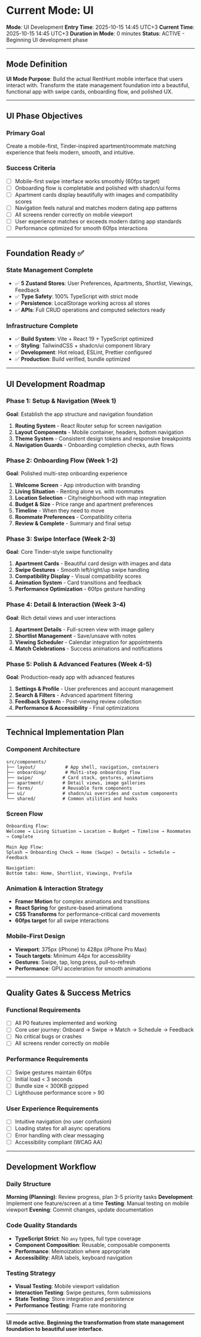 # Current Mode: UI

**Mode**: UI Development
**Entry Time**: 2025-10-15 14:45 UTC+3
**Current Time**: 2025-10-15 14:45 UTC+3
**Duration in Mode**: 0 minutes
**Status**: ACTIVE - Beginning UI development phase

---

## Mode Definition

**UI Mode Purpose**: Build the actual RentHunt mobile interface that users interact with. Transform the state management foundation into a beautiful, functional app with swipe cards, onboarding flow, and polished UX.

---

## UI Phase Objectives

### Primary Goal
Create a mobile-first, Tinder-inspired apartment/roommate matching experience that feels modern, smooth, and intuitive.

### Success Criteria
- [ ] Mobile-first swipe interface works smoothly (60fps target)
- [ ] Onboarding flow is completable and polished with shadcn/ui forms
- [ ] Apartment cards display beautifully with images and compatibility scores
- [ ] Navigation feels natural and matches modern dating app patterns
- [ ] All screens render correctly on mobile viewport
- [ ] User experience matches or exceeds modern dating app standards
- [ ] Performance optimized for smooth 60fps interactions

---

## Foundation Ready ✅

### State Management Complete
- ✅ **5 Zustand Stores**: User Preferences, Apartments, Shortlist, Viewings, Feedback
- ✅ **Type Safety**: 100% TypeScript with strict mode
- ✅ **Persistence**: LocalStorage working across all stores
- ✅ **APIs**: Full CRUD operations and computed selectors ready

### Infrastructure Complete
- ✅ **Build System**: Vite + React 19 + TypeScript optimized
- ✅ **Styling**: TailwindCSS + shadcn/ui component library
- ✅ **Development**: Hot reload, ESLint, Prettier configured
- ✅ **Production**: Build verified, bundle optimized

---

## UI Development Roadmap

### Phase 1: Setup & Navigation (Week 1)
**Goal**: Establish the app structure and navigation foundation

1. **Routing System** - React Router setup for screen navigation
2. **Layout Components** - Mobile container, headers, bottom navigation
3. **Theme System** - Consistent design tokens and responsive breakpoints
4. **Navigation Guards** - Onboarding completion checks, auth flows

### Phase 2: Onboarding Flow (Week 1-2)
**Goal**: Polished multi-step onboarding experience

1. **Welcome Screen** - App introduction with branding
2. **Living Situation** - Renting alone vs. with roommates
3. **Location Selection** - City/neighborhood with map integration
4. **Budget & Size** - Price range and apartment preferences
5. **Timeline** - When they need to move
6. **Roommate Preferences** - Compatibility criteria
7. **Review & Complete** - Summary and final setup

### Phase 3: Swipe Interface (Week 2-3)
**Goal**: Core Tinder-style swipe functionality

1. **Apartment Cards** - Beautiful card design with images and data
2. **Swipe Gestures** - Smooth left/right/up swipe handling
3. **Compatibility Display** - Visual compatibility scores
4. **Animation System** - Card transitions and feedback
5. **Performance Optimization** - 60fps gesture handling

### Phase 4: Detail & Interaction (Week 3-4)
**Goal**: Rich detail views and user interactions

1. **Apartment Details** - Full-screen view with image gallery
2. **Shortlist Management** - Save/unsave with notes
3. **Viewing Scheduler** - Calendar integration for appointments
4. **Match Celebrations** - Success animations and notifications

### Phase 5: Polish & Advanced Features (Week 4-5)
**Goal**: Production-ready app with advanced features

1. **Settings & Profile** - User preferences and account management
2. **Search & Filters** - Advanced apartment filtering
3. **Feedback System** - Post-viewing review collection
4. **Performance & Accessibility** - Final optimizations

---

## Technical Implementation Plan

### Component Architecture
```
src/components/
├── layout/           # App shell, navigation, containers
├── onboarding/       # Multi-step onboarding flow
├── swipe/           # Card stack, gestures, animations
├── apartment/       # Detail views, image galleries
├── forms/           # Reusable form components
├── ui/              # shadcn/ui overrides and custom components
└── shared/          # Common utilities and hooks
```

### Screen Flow
```
Onboarding Flow:
Welcome → Living Situation → Location → Budget → Timeline → Roommates → Complete

Main App Flow:
Splash → Onboarding Check → Home (Swipe) → Details → Schedule → Feedback

Navigation:
Bottom tabs: Home, Shortlist, Viewings, Profile
```

### Animation & Interaction Strategy
- **Framer Motion** for complex animations and transitions
- **React Spring** for gesture-based animations
- **CSS Transforms** for performance-critical card movements
- **60fps target** for all swipe interactions

### Mobile-First Design
- **Viewport**: 375px (iPhone) to 428px (iPhone Pro Max)
- **Touch targets**: Minimum 44px for accessibility
- **Gestures**: Swipe, tap, long press, pull-to-refresh
- **Performance**: GPU acceleration for smooth animations

---

## Quality Gates & Success Metrics

### Functional Requirements
- [ ] All P0 features implemented and working
- [ ] Core user journey: Onboard → Swipe → Match → Schedule → Feedback
- [ ] No critical bugs or crashes
- [ ] All screens render correctly on mobile

### Performance Requirements
- [ ] Swipe gestures maintain 60fps
- [ ] Initial load < 3 seconds
- [ ] Bundle size < 300KB gzipped
- [ ] Lighthouse performance score > 90

### User Experience Requirements
- [ ] Intuitive navigation (no user confusion)
- [ ] Loading states for all async operations
- [ ] Error handling with clear messaging
- [ ] Accessibility compliant (WCAG AA)

---

## Development Workflow

### Daily Structure
**Morning (Planning)**: Review progress, plan 3-5 priority tasks
**Development**: Implement one feature/screen at a time
**Testing**: Manual testing on mobile viewport
**Evening**: Commit changes, update documentation

### Code Quality Standards
- **TypeScript Strict**: No `any` types, full type coverage
- **Component Composition**: Reusable, composable components
- **Performance**: Memoization where appropriate
- **Accessibility**: ARIA labels, keyboard navigation

### Testing Strategy
- **Visual Testing**: Mobile viewport validation
- **Interaction Testing**: Swipe gestures, form submissions
- **State Testing**: Store integration and persistence
- **Performance Testing**: Frame rate monitoring

---

**UI mode active. Beginning the transformation from state management foundation to beautiful user interface.**
